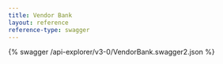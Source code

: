 ```yaml
---
title: Vendor Bank
layout: reference
reference-type: swagger
---
```




{% swagger /api-explorer/v3-0/VendorBank.swagger2.json %}
